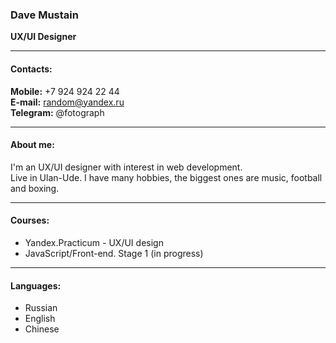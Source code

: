 ### Dave Mustain
__UX/UI Designer__

___
#### Contacts:
__Mobile:__ +7 924 924 22 44  
__E-mail:__ random@yandex.ru  
__Telegram:__ @fotograph  

___
#### About me:
I'm an UX/UI designer with interest in web development.   
Live in Ulan-Ude. I have many hobbies, the biggest ones are music, football and boxing.

___
#### Courses:
- Yandex.Practicum - UX/UI design
- JavaScript/Front-end. Stage 1 (in progress)

___
#### Languages:
- Russian
- English
- Chinese